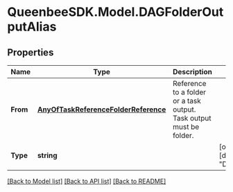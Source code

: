 
# QueenbeeSDK.Model.DAGFolderOutputAlias

## Properties

Name | Type | Description | Notes
------------ | ------------- | ------------- | -------------
**From** | [**AnyOfTaskReferenceFolderReference**](AnyOfTaskReferenceFolderReference.md) | Reference to a folder or a task output. Task output must be folder. | 
**Type** | **string** |  | [optional] [readonly] [default to "DAGFolderOutputAlias"]

[[Back to Model list]](../README.md#documentation-for-models)
[[Back to API list]](../README.md#documentation-for-api-endpoints)
[[Back to README]](../README.md)

